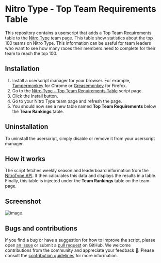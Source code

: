 # Nitro Type - Top Team Requirements Table

This repository contains a userscript that adds a Top Team Requirements table to the [Nitro Type](https://www.nitrotype.com/)
team page. This table show statistics about the top 100 teams on Nitro Type. This information can be useful for team leaders who want to see how many races their members need to complete for their team to reach the top 100.

## Installation

1.  Install a userscript manager for your browser. For example, [Tampermonkey](https://tampermonkey.net/) for Chrome or [Greasemonkey](https://addons.mozilla.org/en-US/firefox/addon/greasemonkey/) for Firefox.
2.  Go to the [Nitro Type - Top Team Requirements Table](https://greasyfork.org/en/scripts/473519-nitro-type-show-daily-races) script page.
3.  Click the Install button.
4.  Go to your Nitro Type team page and refresh the page.
5.  You should now see a new table named **Top Team Requirements** below the **Team Rankings** table.

## Uninstallation

To uninstall the userscript, simply disable or remove it from your userscript manager.

## How it works

The script fetches weekly season and leaderboard information from the [NitroType API](https://www.nitrotype.com/api/v2). It then calculates this data and displays the results in a table. Finally, this table is injected under the **Team Rankings** table on the team page.

## Screenshot

![image](https://github.com/rickstaa/nitro-type-show-daily-races/assets/17570430/d42bc612-7b7e-48c3-968d-005b16e242d5)

## Bugs and contributions

If you find a bug or have a suggestion for how to improve the script, please open [an issue](https://github.com/rickstaa/nitro-type-daily-races/issues) or submit a [pull request](https://github.com/rickstaa/nitro-type-daily-races/compare) on GitHub. We welcome contributions from the community and appreciate your feedback 🚀. Please consult the [contribution guidelines](CONTRIBUTING.md) for more information.
